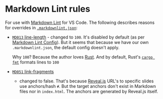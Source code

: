 
# Markdown Lint rules

For use with [Markdown Lint](https://github.com/DavidAnson/vscode-markdownlint) for VS Code. The
following describes reasons for overrides in [`.markdownlint.json`](.markdownlint.json):

- [`MD013` line-length](https://github.com/DavidAnson/markdownlint/blob/main/doc/Rules.md#md013) -
  changed to `100`. It's disabled by default (as per [Markdown Lint
  Config](https://github.com/DavidAnson/vscode-markdownlint#configure)). But it seems that because
  we have our own `.markdownlint.json`, the default config doesn't apply.
  
  Why `100`? Because the author loves [Rust](https://www.rust-lang.org/learn). And by default,
  Rust's [`cargo fmt`](https://rust-lang.github.io/rustfmt/?version=v1.5.1&search=#max_width)
  formats lines to `100`
- [`MD051` link-fragments](https://github.com/DavidAnson/markdownlint/blob/main/doc/Rules.md#md051)
  - changed to false. That's because [Reveal.js](https://revealjs.com/) URL's to specific slides use
    anchors/hash `#`. But the target anchors don't exist in Markdown files nor in `index.html`. The
    anchors are generated by Reveal.js itself.
